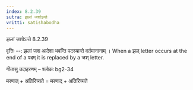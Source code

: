 ```yaml
---
index: 8.2.39
sutra: झलां जशोऽन्ते
vritti: satishabodha
---
```



 झलां जशोऽन्ते 8.2.39 


वृत्तिः --: झलां जश आदेशा भवन्ति पदस्यान्ते वर्तमानानाम् । When a झल् letter occurs at the end of a पदम् it is replaced by a जश् letter. 


गीतासु उदाहरणम् – श्लोकः bg2-34 


मरणात् + अतिरिच्यते = मरणाद् + अतिरिच्यते 


